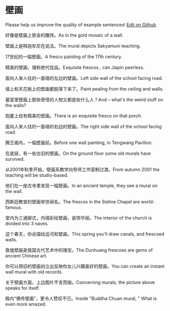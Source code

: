 # 壁画

Please help us improve the quality of example sentences! [Edit on Github](https://github.com/jiyushe/jiyu-example-sentence-source/blob/main/chinese/bihua.md)

<p><span class="chinese">好像是壁画上嵌金的雕饰。</span><span class="english">As in the gold mosaic of a wall.</span></p>

<p><span class="chinese">壁画上是释迦牟尼在说法。</span><span class="english">The mural depicts Sakyamuni teaching.</span></p>

<p><span class="chinese">17世纪的一幅壁画。</span><span class="english">A fresco painting of the 17th century.</span></p>

<p><span class="chinese">精美的壁画，堪称绝代佳品。</span><span class="english">Exquisite frescos , can Jiapin peerless.</span></p>

<p><span class="chinese">面向人来人往的一面墙的左边的壁画。</span><span class="english">Left side wall of the school facing road.</span></p>

<p><span class="chinese">墙上和天花板上的壁画都脱落下来了。</span><span class="english">Paint pealing from the ceiling and walls.</span></p>

<p><span class="chinese">墓室里壁画上那些奇怪的人物又都是些什么人？</span><span class="english">And – what's the weird stuff on the walls?</span></p>

<p><span class="chinese">抱厦上绘有精美的壁画。</span><span class="english">There is an exquisite fresco on that porch.</span></p>

<p><span class="chinese">面向人来人往的一面墙的右边的壁画。</span><span class="english">The right side wall of the school facing road.</span></p>

<p><span class="chinese">腾王阁内，一幅壁画前。</span><span class="english">Before one wall painting, in Tengwang Pavilion.</span></p>

<p><span class="chinese">在底层，有一些古旧的壁画。</span><span class="english">On the ground floor some old murals have survived.</span></p>

<p><span class="chinese">从2001年秋季开始，壁画系教学向导师工作室制过渡。</span><span class="english">From autumn 2001 the teaching will be studio-based.</span></p>

<p><span class="chinese">他们在一座古寺里发现一幅壁画。</span><span class="english">In an ancient temple, they see a mural on the wall.</span></p>

<p><span class="chinese">西斯廷教堂的壁画举世闻名。</span><span class="english">The frescos in the Sistine Chapel are world-famous.</span></p>

<p><span class="chinese">堂内为三通廊式，内墙彩绘壁画，装饰华丽。</span><span class="english">The interior of the church is divided into 3 naves.</span></p>

<p><span class="chinese">这个春天，你会描绘运河和壁画。</span><span class="english">This spring you'll draw canals, and frescoed walls.</span></p>

<p><span class="chinese">敦煌壁画是我国古代艺术中的瑰宝。</span><span class="english">The Dunhuang frescoes are gems of ancient Chinese art.</span></p>

<p><span class="chinese">你可以用旧的壁画创立出反映你女儿兴趣喜好的壁画。</span><span class="english">You can create an instant wall mural with old records.</span></p>

<p><span class="chinese">关于壁画方面，上边图片不言而喻。</span><span class="english">Concerning murals, the picture above speaks for itself.</span></p>

<p><span class="chinese">殿内“佛传壁画”，更令人赞叹不已。</span><span class="english">Inside "Buddha Chuan mural, " What is even more amazed.</span></p>

